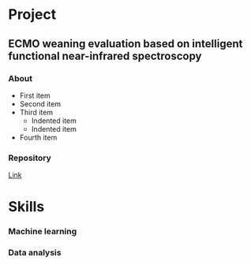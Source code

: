 <!--
original example:
**yungchang310514077/yungchang310514077** is a ✨ _special_ ✨ repository because its `README.md` (this file) appears on your GitHub profile.

Here are some ideas to get you started:

- 🔭 I’m currently working on ...
- 🌱 I’m currently learning ...
- 👯 I’m looking to collaborate on ...
- 🤔 I’m looking for help with ...
- 💬 Ask me about ...
- 📫 How to reach me: ...
- 😄 Pronouns: ...
- ⚡ Fun fact: ...
-->

# Project

## ECMO weaning evaluation based on intelligent functional near-infrared spectroscopy
<!-- 基於智慧功能性近紅外光光譜術的葉克膜撤機評估 -->

### About 
- First item
- Second item
- Third item
    - Indented item
    - Indented item
- Fourth item

### Repository
[Link](https://www.youtube.com/)

# Skills

### Machine learning
### Data analysis

